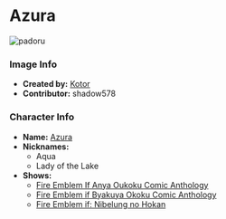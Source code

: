 # Azura

![padoru](https://raw.githubusercontent.com/shadow578/Padoru-Padoru/master/Padoru/fire-emblem-azura.png "Azura")

### Image Info
* **Created by:**    [Kotor](https://knowyourmeme.com/photos/1441212-padoru)
* **Contributor:**   shadow578

### Character Info
* **Name:**   [Azura](https://myanimelist.net/character/148554)
* **Nicknames:**
  * Aqua
  * Lady of the Lake
* **Shows:**
  * [Fire Emblem If Anya Oukoku Comic Anthology](https://myanimelist.net/manga/95506/Fire_Emblem_If_Anya_Oukoku_Comic_Anthology)
  * [Fire Emblem if Byakuya Okoku Comic Anthology](https://myanimelist.net/manga/95507/Fire_Emblem_if_Byakuya_Okoku_Comic_Anthology)
  * [Fire Emblem if: Nibelung no Hokan](https://myanimelist.net/manga/105896/Fire_Emblem_if__Nibelung_no_Hokan)


